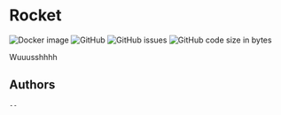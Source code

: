 # Rocket
![Docker image](https://github.com/Tutu-Inc/Rocket/actions/workflows/docker-image.yml/badge.svg)
![GitHub](https://img.shields.io/github/license/tutu-inc/rocket)
![GitHub issues](https://img.shields.io/github/issues/tutu-inc/rocket)
![GitHub code size in bytes](https://img.shields.io/github/languages/code-size/tutu-inc/rocket)

Wuuusshhhh

## Authors
```
--
```
